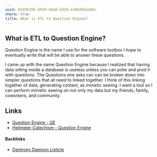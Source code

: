 ```yaml
---
uuid: 65d3b35b-b939-4da8-bd29-e206dd2ea9bc
share: true
title: What is ETL to Question Engine?
---
```

## What is ETL to Question Engine?

Question Engine is the name I use for the software toolbox I hope to eventually write that will be able to answer these questions.

I came up with the name Question Engine because I realized that having data sitting inside a database is useless unless you can poke and prod it with questions. The Questions one asks can can be broken down into simpler questions that all need to linked together. I think of this linking together of data, generating context, as mimetic sewing. I want a tool so I can perform mimetic sewing on not only my data but my friends, family, coworkers, and community.

## Links

* [Question Engine - QE](/cc5cc49d-f554-4f29-b31a-b8789688e6a3)
* [Heilmeier Catechism - Question Engine](/9095a661-af21-4192-8b91-f50e66f3226b)

#### Backlinks

* [Dentropy Daemon Listicle](/15c66694-3dc9-4115-afb8-887a6e52ffea)